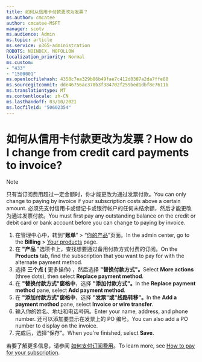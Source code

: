 ```yaml
---
title: 如何从信用卡付款更改为发票？
ms.author: cmcatee
author: cmcatee-MSFT
manager: scotv
ms.audience: Admin
ms.topic: article
ms.service: o365-administration
ROBOTS: NOINDEX, NOFOLLOW
localization_priority: Normal
ms.custom:
- "433"
- "1500001"
ms.openlocfilehash: 4358c7ea329b86b49fae7c412d8387a2da7ffe88
ms.sourcegitcommit: dde46756ac370b3f384702f259bed1dbf8e7611b
ms.translationtype: MT
ms.contentlocale: zh-CN
ms.lasthandoff: 03/10/2021
ms.locfileid: "50602354"
---
```

# <a name="how-do-i-change-from-credit-card-payments-to-invoice"></a><span data-ttu-id="5dd69-102">如何从信用卡付款更改为发票？</span><span class="sxs-lookup"><span data-stu-id="5dd69-102">How do I change from credit card payments to invoice?</span></span>

> [!NOTE]
> <span data-ttu-id="5dd69-103">只有当订阅费用超过一定金额时，你才能更改为通过发票付款。</span><span class="sxs-lookup"><span data-stu-id="5dd69-103">You can only change to paying by invoice if your subscription costs above a certain amount.</span></span> <span data-ttu-id="5dd69-104">必须先支付信用卡或借记卡或银行帐户的任何未结余额，然后才能更改为通过发票付款。</span><span class="sxs-lookup"><span data-stu-id="5dd69-104">You must first pay any outstanding balance on the credit or debit card or bank account before you can change to paying by invoice.</span></span>

1. <span data-ttu-id="5dd69-105">在管理中心中，转到“**账单**” > “[你的产品](https://go.microsoft.com/fwlink/p/?linkid=842054)”页面。</span><span class="sxs-lookup"><span data-stu-id="5dd69-105">In the admin center, go to the **Billing** > [Your products](https://go.microsoft.com/fwlink/p/?linkid=842054) page.</span></span>
2. <span data-ttu-id="5dd69-106">在 **"产品** "选项卡上，查找想要通过备用付款方式付费的订阅。</span><span class="sxs-lookup"><span data-stu-id="5dd69-106">On the **Products** tab, find the subscription that you want to pay for with the alternate payment method.</span></span>
3. <span data-ttu-id="5dd69-107">选择 **三个点 (** 更多操作) ，然后选择 **"替换付款方式"。**</span><span class="sxs-lookup"><span data-stu-id="5dd69-107">Select **More actions** (three dots), then select **Replace payment method**.</span></span>
4. <span data-ttu-id="5dd69-108">在 **"替换付款方式"窗格中**，选择 **"添加付款方式"。**</span><span class="sxs-lookup"><span data-stu-id="5dd69-108">In the **Replace payment method** pane, select **Add payment method**.</span></span>
5. <span data-ttu-id="5dd69-109">在 **"添加付款方式"窗格中**，选择 **"发票"或"线路转移"。**</span><span class="sxs-lookup"><span data-stu-id="5dd69-109">In the **Add a payment method** pane, select **Invoice or wire transfer**.</span></span>
6. <span data-ttu-id="5dd69-110">输入你的姓名、地址和电话号码。</span><span class="sxs-lookup"><span data-stu-id="5dd69-110">Enter your name, address, and phone number.</span></span> <span data-ttu-id="5dd69-111">还可以添加要显示在发票上的 PO 编号。</span><span class="sxs-lookup"><span data-stu-id="5dd69-111">You can also add a PO number to display on the invoice.</span></span>
7. <span data-ttu-id="5dd69-112">完成后，选择“保存”。</span><span class="sxs-lookup"><span data-stu-id="5dd69-112">When you're finished, select **Save**.</span></span>

<span data-ttu-id="5dd69-113">若要了解更多信息，请参阅 [如何支付订阅费用](https://docs.microsoft.com/microsoft-365/commerce/billing-and-payments/pay-for-your-subscription)。</span><span class="sxs-lookup"><span data-stu-id="5dd69-113">To learn more, see [How to pay for your subscription](https://docs.microsoft.com/microsoft-365/commerce/billing-and-payments/pay-for-your-subscription).</span></span>